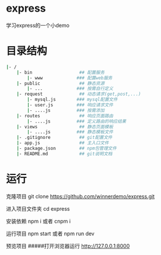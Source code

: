 # express
学习express的一个小demo

# 目录结构

```bash
|- /
	|- bin					## 配置服务
		|- www 			   ### 配置web服务
	|- public				## 静态资源
		|- ... 			   ### 按需自行定义
	|- request				## 动态请求(get,post,...)
		|- mysql.js        ### mysql配置文件
		|- user.js         ### 响应请求文件
		|- ....js          ### 按需添加
	|- routes				## 响应页面路由
		|- ....js          ### 定义路由的响应结果
	|- views				## 静态页面模板
		|- ....js          ### 静态模板文件
	|- .gitignore 			## git配置文件
	|- app.js 				## 主入口文件
	|- package.json 		## npm包管理文件
	|- README.md 			## git说明文档

```
# 运行

克隆项目
	git clone https://github.com/winnerdemo/express.git

进入项目文件夹
	cd express

安装依赖
	npm i 或者 cnpm i

运行项目
	npm start 或者 npm run dev

预览项目
	#####打开浏览器运行 http://127.0.0.1:8000
